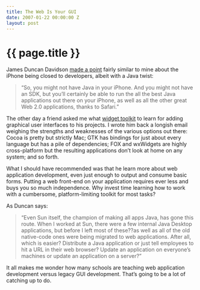 ```yaml
---
title: The Web Is Your GUI
date: 2007-01-22 00:00:00 Z
layout: post
---
```


{{ page.title }}
================

James Duncan Davidson [made a point](http://blog.duncandavidson.com/2007/01/more_on_java_an.html) fairly similar to mine about the iPhone being closed to developers, albeit with a Java twist:

> “So, you might not have Java in your iPhone. And you might not have an SDK, but you’ll certainly be able to run the all the best Java applications out there on your iPhone, as well as all the other great Web 2.0 applications, thanks to Safari.”

The other day a friend asked me what [widget toolkit](http://en.wikipedia.org/wiki/Widget_toolkit) to learn for adding graphical user interfaces to his projects. I wrote him back a longish email weighing the strengths and weaknesses of the various options out there: Cocoa is pretty but strictly Mac; GTK has bindings for just about every language but has a pile of dependencies; FOX and wxWidgets are highly cross-platform but the resulting applications don’t look at home on any system; and so forth.

What I should have recommended was that he learn more about web application development, even just enough to output and consume basic forms. Putting a web front-end on your application requires ever less and buys you so much independence. Why invest time learning how to work with a cumbersome, platform-limiting toolkit for most tasks?

As Duncan says:

> “Even Sun itself, the champion of making all apps Java, has gone this route. When I worked at Sun, there were a few internal Java Desktop applications, but before I left most of these??as well as all of the old native-code ones were being migrated to web applications. After all, which is easier? Distribute a Java application or just tell employees to hit a URL in their web browser? Update an application on everyone’s machines or update an application on a server?”

It all makes me wonder how many schools are teaching web application development versus legacy GUI development. That’s going to be a lot of catching up to do.
